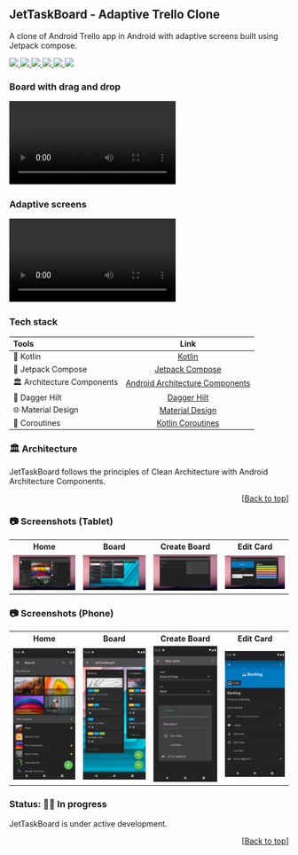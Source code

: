 <div id="top"></div>

## JetTaskBoard - Adaptive Trello Clone

  <p align="left"> A clone of Android Trello app in Android with adaptive screens built using Jetpack compose. </p>

  <p align="left">
      <a href = "https://developer.android.com/jetpack/androidx/versions/all-channel#february_23_2022">
        <img src = "https://img.shields.io/badge/Jetpack%20Compose-1.2.0-blue.svg?color=blue&style=for-the-badge" />
      </a>
      <a href="https://kotlinlang.org/docs/releases.html">
        <img src="https://img.shields.io/badge/Kotlin-1.7.0-blue.svg?color=blue&style=for-the-badge"/>
      </a>
      <a href = "https://github.com/pushpalroy/jetTaskBoard/stargazers">
        <img src="https://img.shields.io/github/stars/pushpalroy/jetTaskBoard?color=green&style=for-the-badge" />
      </a>
      <a href = "https://github.com/pushpalroy/jetTaskBoard/network/members">
          <img src="https://img.shields.io/github/forks/pushpalroy/jetTaskBoard?color=green&style=for-the-badge" />
      </a>
      <a href = "https://github.com/pushpalroy/jetTaskBoard/watchers">
          <img src="https://img.shields.io/github/watchers/pushpalroy/jetTaskBoard?color=yellowgreen&style=for-the-badge" />
      </a>
      <a href = "https://github.com/pushpalroy/jetTaskBoard/issues">
          <img src="https://img.shields.io/github/issues/pushpalroy/jetTaskBoard?color=orange&style=for-the-badge" />
      </a>
  </p>

### Board with drag and drop

<video src="https://user-images.githubusercontent.com/19844292/195022680-f15e907d-0e55-4d22-8bcc-bfdbb6a5ef83.mp4"></video>

### Adaptive screens

<video src="https://user-images.githubusercontent.com/19844292/195041698-7384a20c-85df-4ee2-9d82-ad57d8fab8d2.mp4"></video>

### Tech stack

| Tools | Link |
|     :---      |          :---: |
| 🤖 Kotlin | [Kotlin](https://kotlinlang.org) |
| 💚 Jetpack Compose | [Jetpack Compose](https://developer.android.com/jetpack/compose) |
| 🏛 Architecture Components | [Android Architecture Components](https://developer.android.com/topic/libraries/architecture) |
| 💉 Dagger Hilt | [Dagger Hilt](https://developer.android.com/training/dependency-injection/hilt-android) |
| 🌐 Material Design | [Material Design](https://developer.android.com/jetpack/androidx/releases/compose-material) |
| 🌊 Coroutines | [Kotlin Coroutines](https://developer.android.com/kotlin/coroutines) |

### 🏛️ Architecture

JetTaskBoard follows the principles of Clean Architecture with Android Architecture Components.

<p align="right">[<a href="#top">Back to top</a>]</p>

### 📷 Screenshots (Tablet)

<table style="width:100%">
  <tr>
    <th>Home</th>
    <th>Board</th> 
    <th>Create Board</th>
    <th>Edit Card</th>
  </tr>
  <tr>
    <td><img src = "art/home_tablet.png" width=240/></td> 
    <td><img src = "art/board_tablet.png" width=240/></td>
    <td><img src = "art/create_board_tablet.png" width=240/></td> 
    <td><img src = "art/edit_card_tablet.png" width=240/></td>
  </tr>
</table>

### 📷 Screenshots (Phone)

<table style="width:100%">
  <tr>
    <th>Home</th>
    <th>Board</th> 
    <th>Create Board</th>
    <th>Edit Card</th>
  </tr>
  <tr>
    <td><img src = "art/home_phone.png" width=240/></td> 
    <td><img src = "art/board_phone.png" width=240/></td>
    <td><img src = "art/create_board_phone.png" width=240/></td> 
    <td><img src = "art/edit_card_phone.png" width=240/></td>
  </tr>
</table>

### Status: 👨‍💻 In progress

  <p>JetTaskBoard is under active development.</p>

<p align="right">[<a href="#top">Back to top</a>]</p>